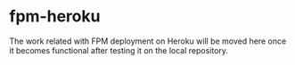 # fpm-heroku

The work related with FPM deployment on Heroku will be moved here once it becomes functional after testing it on the local repository.
